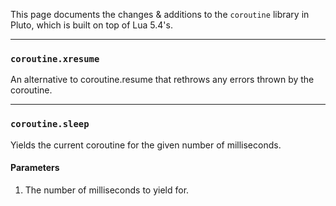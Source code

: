 This page documents the changes & additions to the `coroutine` library in Pluto, which is built on top of Lua 5.4's.

---
### `coroutine.xresume`
An alternative to coroutine.resume that rethrows any errors thrown by the coroutine.

---
### `coroutine.sleep`
Yields the current coroutine for the given number of milliseconds.
#### Parameters
1. The number of milliseconds to yield for.

